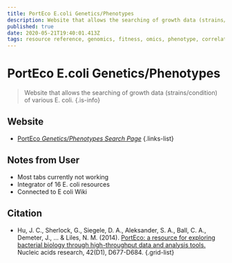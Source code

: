```yaml
---
title: PortEco E.coli Genetics/Phenotypes
description: Website that allows the searching of growth data (strains/condition) of various E. coli. 
published: true
date: 2020-05-21T19:40:01.413Z
tags: resource reference, genomics, fitness, omics, phenotype, correlation
---
```


# PortEco E.coli Genetics/Phenotypes

> Website that allows the searching of growth data (strains/condition) of various E. coli. 
{.is-info}

## Website

- [PortEco *Genetics/Phenotypes Search Page*](https://ecoliwiki.org/tools/chemgen/)
{.links-list}


## Notes from User
- Most tabs currently not working 
- Integrator of 16 E. coli resources
- Connected to E coli Wiki 
## Citation

- Hu, J. C., Sherlock, G., Siegele, D. A., Aleksander, S. A., Ball, C. A., Demeter, J., ... & Liles, N. M. (2014). [PortEco: a resource for exploring bacterial biology through high-throughput data and analysis tools.](https://academic.oup.com/nar/article/42/D1/D677/1060569) Nucleic acids research, 42(D1), D677-D684.
{.grid-list}